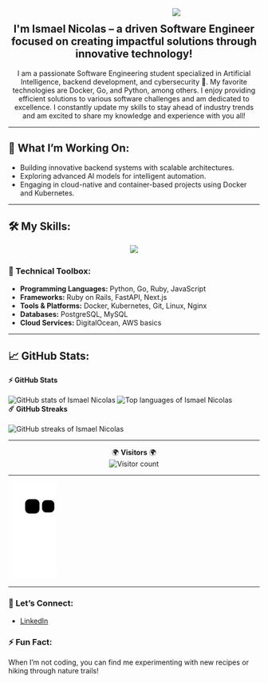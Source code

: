 <img align='right' src='https://octodex.github.com/images/baracktocat.jpg' width='175'>

<h2 align="center">
  I'm Ismael Nicolas – a driven Software Engineer focused on creating impactful solutions through innovative technology!
</h2>

<div align="center">
  <p>I am a passionate Software Engineering student specialized in Artificial Intelligence, backend development, and cybersecurity 🚫. My favorite technologies are Docker, Go, and Python, among others. I enjoy providing efficient solutions to various software challenges and am dedicated to excellence. I constantly update my skills to stay ahead of industry trends and am excited to share my knowledge and experience with you all!</p>
</div>

---

## 🚀 What I’m Working On:
- Building innovative backend systems with scalable architectures.
- Exploring advanced AI models for intelligent automation.
- Engaging in cloud-native and container-based projects using Docker and Kubernetes.

---

## 🛠️ My Skills:
<p align="center">
  <a href="https://skillicons.dev">
    <img src="https://skillicons.dev/icons?i=git,kubernetes,docker,rails,neovim,ruby,python,go,postgresql,linux,js,nextjs" />
  </a>
</p>

### 🧰 Technical Toolbox:
- **Programming Languages:** Python, Go, Ruby, JavaScript
- **Frameworks:** Ruby on Rails, FastAPI, Next.js
- **Tools & Platforms:** Docker, Kubernetes, Git, Linux, Nginx
- **Databases:** PostgreSQL, MySQL
- **Cloud Services:** DigitalOcean, AWS basics



---

## 📈 GitHub Stats:
<summary><b>⚡ GitHub Stats</b></summary>
<br />
<img height="180em" alt="GitHub stats of Ismael Nicolas" src="https://github-readme-stats.vercel.app/api?username=IsmaelNicolas&show_icons=true&theme=github_dark&include_all_commits=true&count_private=true" />
<img height="180em" alt="Top languages of Ismael Nicolas" src="https://github-readme-stats.vercel.app/api/top-langs/?username=IsmaelNicolas&layout=compact&langs_count=7&theme=github_dark" />

<summary><b>☄️ GitHub Streaks</b></summary>
<br />
<img height="180em" alt="GitHub streaks of Ismael Nicolas" src="https://github-readme-streak-stats.herokuapp.com?user=IsmaelNicolas&theme=github-dark&date_format=M%20j%5B%2C%20Y%5D" />

---

<div align="center">🌍 <b>Visitors</b> 🌍</div>
<div align="center">
  <img height="30em" alt="Visitor count" src="https://profile-counter.glitch.me/IsmaelNicolas/count.svg"/>
</div>

---

![Snake animation](https://github.com/rafaballerini/rafaballerini/blob/output/github-contribution-grid-snake.svg)

---

### 🤝 Let’s Connect:
- [LinkedIn](https://www.linkedin.com/in/IsmaelNicolas](https://www.linkedin.com/in/ismael-nicolas-840493174/))

### ⚡ Fun Fact:
When I’m not coding, you can find me experimenting with new recipes or hiking through nature trails!

<!--
**IsmaelNicolas/IsmaelNicolas** is a ✨ _special_ ✨ repository because its `README.md` (this file) appears on your GitHub profile.

Here are some ideas to get you started:

- 🔭 I’m currently working on ...
- 🌱 I’m currently learning ...
- 👯 I’m looking to collaborate on ...
- 🤔 I’m looking for help with ...
- 💬 Ask me about ...
- 📫 How to reach me: ...
- 😄 Pronouns: ...
- ⚡ Fun fact: ...
-->
